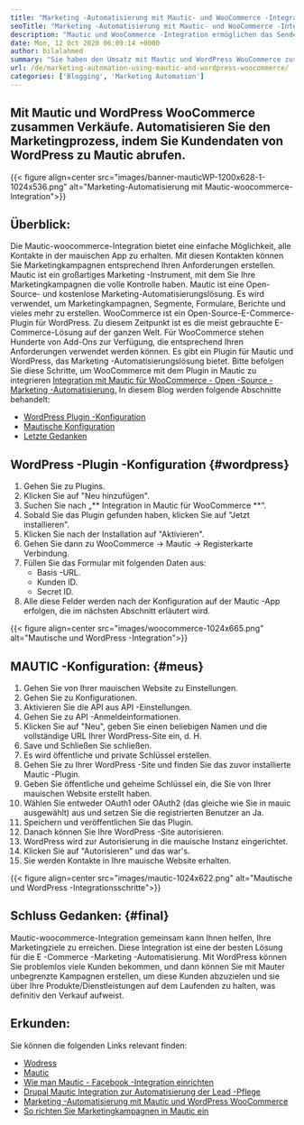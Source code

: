 ```yaml
---
title: "Marketing -Automatisierung mit Mautic- und WooCommerce -Integration" 
seoTitle: "Marketing -Automatisierung mit Mautic- und WooCommerce -Integration" 
description: "Mautic und WooCommerce -Integration ermöglichen das Senden von Kontaktinformationen von WordPress -Websites an mauic. Das hilft, Produkte durch die mauische App zu vermarkten." 
date: Mon, 12 Oct 2020 06:09:14 +0000
author: bilalahmed
summary: "Sie haben den Umsatz mit Mautic und WordPress WooCommerce zusammen. Automatisieren Sie den Marketingprozess, indem Sie Kundendaten von WordPress zu Mautic abrufen." 
url: /de/marketing-automation-using-mautic-and-wordpress-woocommerce/
categories: ['Blogging', 'Marketing Automation']
---
```


## Mit Mautic und WordPress WooCommerce zusammen Verkäufe. Automatisieren Sie den Marketingprozess, indem Sie Kundendaten von WordPress zu Mautic abrufen.

{{< figure align=center src="images/banner-mauticWP-1200x628-1-1024x536.png" alt="Marketing-Automatisierung mit Mautic-woocommerce-Integration">}}


## Überblick:
Die Mautic-woocommerce-Integration bietet eine einfache Möglichkeit, alle Kontakte in der mauischen App zu erhalten. Mit diesen Kontakten können Sie Marketingkampagnen entsprechend Ihren Anforderungen erstellen. Mautic ist ein großartiges Marketing -Instrument, mit dem Sie Ihre Marketingkampagnen die volle Kontrolle haben.
Mautic ist eine Open-Source- und kostenlose Marketing-Automatisierungslösung. Es wird verwendet, um Marketingkampagnen, Segmente, Formulare, Berichte und vieles mehr zu erstellen.
WooCommerce ist ein Open-Source-E-Commerce-Plugin für WordPress. Zu diesem Zeitpunkt ist es die meist gebrauchte E-Commerce-Lösung auf der ganzen Welt. Für WooCommerce stehen Hunderte von Add-Ons zur Verfügung, die entsprechend Ihren Anforderungen verwendet werden können.
Es gibt ein Plugin für Mautic und WordPress, das Marketing -Automatisierungslösung bietet. Bitte befolgen Sie diese Schritte, um WooCommerce mit dem Plugin in Mautic zu integrieren [Integration mit Mautic für WooCommerce - Open -Source -Marketing -Automatisierung.][1]
In diesem Blog werden folgende Abschnitte behandelt:
  * [WordPress Plugin -Konfiguration][2]
  * [Mautische Konfiguration][3]
  * [Letzte Gedanken][4]

## WordPress -Plugin -Konfiguration {#wordpress}
  1. Gehen Sie zu Plugins.
  2. Klicken Sie auf "Neu hinzufügen".
  3. Suchen Sie nach „** Integration in Mautic für WooCommerce **“.
  4. Sobald Sie das Plugin gefunden haben, klicken Sie auf "Jetzt installieren".
  5. Klicken Sie nach der Installation auf "Aktivieren".
  6. Gehen Sie dann zu WooCommerce -> Mautic -> Registerkarte Verbindung.
  7. Füllen Sie das Formular mit folgenden Daten aus:
      * Basis -URL.
      * Kunden ID.
      * Secret ID.
  8. Alle diese Felder werden nach der Konfiguration auf der Mautic -App erfolgen, die im nächsten Abschnitt erläutert wird.

{{< figure align=center src="images/woocommerce-1024x665.png" alt="Mautische und WordPress -Integration">}}


## MAUTIC -Konfiguration: {#meus}
  1. Gehen Sie von Ihrer mauischen Website zu Einstellungen.
  2. Gehen Sie zu Konfigurationen.
  3. Aktivieren Sie die API aus API -Einstellungen.
  4. Gehen Sie zu API -Anmeldeinformationen.
  5. Klicken Sie auf "Neu", geben Sie einen beliebigen Namen und die vollständige URL Ihrer WordPress-Site ein, d. H.
  6. Save und Schließen Sie schließen.
  7. Es wird öffentliche und private Schlüssel erstellen.
  8. Gehen Sie zu Ihrer WordPress -Site und finden Sie das zuvor installierte Mautic -Plugin.
  9. Geben Sie öffentliche und geheime Schlüssel ein, die Sie von Ihrer mauischen Website erstellt haben.
 10. Wählen Sie entweder OAuth1 oder OAuth2 (das gleiche wie Sie in mauic ausgewählt) aus und setzen Sie die registrierten Benutzer an Ja.
 11. Speichern und veröffentlichen Sie das Plugin.
 12. Danach können Sie Ihre WordPress -Site autorisieren.
 13. WordPress wird zur Autorisierung in die mauische Instanz eingerichtet.
 14. Klicken Sie auf "Autorisieren" und das war's.
 15. Sie werden Kontakte in Ihre mauische Website erhalten.

{{< figure align=center src="images/mautic-1024x622.png" alt="Mautische und WordPress -Integrationsschritte">}}


## Schluss Gedanken: {#final}
Mautic-woocommerce-Integration gemeinsam kann Ihnen helfen, Ihre Marketingziele zu erreichen. Diese Integration ist eine der besten Lösung für die E -Commerce -Marketing -Automatisierung. Mit WordPress können Sie problemlos viele Kunden bekommen, und dann können Sie mit Mauter unbegrenzte Kampagnen erstellen, um diese Kunden abzuzielen und sie über Ihre Produkte/Dienstleistungen auf dem Laufenden zu halten, was definitiv den Verkauf aufweist.

## Erkunden:
Sie können die folgenden Links relevant finden:
  * [Wodress][6]
  * [Mautic][7]
  * [Wie man Mautic - Facebook -Integration einrichten][8]
  * [Drupal Mautic Integration zur Automatisierung der Lead -Pflege][9]
  * [Marketing -Automatisierung mit Mautic und WordPress WooCommerce][10]
  * [So richten Sie Marketingkampagnen in Mautic ein][11]

  
[1]: https://href.li/?https://wordpress.org/plugins/enhanced-woocommerce-mautic-integration/
[2]: #wordpress
[3]: #mautic
[4]: #final
[5]: https://href.li/?http://yourWordpressSite.com/wp-admin/admin.php
[6]: https://products.containerize.com/blogging/wordpress
[7]: https://products.containerize.com/marketing-automation/mautic
[8]: https://blog.containerize.com/marketing-automation/how-to-setup-mautic-facebook-integration/
[9]: https://blog.containerize.com/content-management/drupal-tutorial-automate-lead-growth-with-drupal-mautic/
[10]: https://blog.containerize.com/blogging/de/marketing-automation-using-mautic-and-wordpress-woocommerce/
[11]: https://blog.containerize.com/marketing-automation/how-to-setup-marketing-campaigns-using-mautic-campaign-builder/
